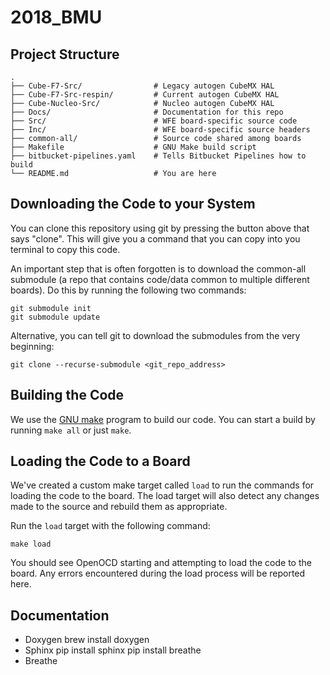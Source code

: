 # 2018\_BMU

## Project Structure

```
.
├── Cube-F7-Src/                # Legacy autogen CubeMX HAL
├── Cube-F7-Src-respin/         # Current autogen CubeMX HAL
├── Cube-Nucleo-Src/            # Nucleo autogen CubeMX HAL
├── Docs/                       # Documentation for this repo 
├── Src/                        # WFE board-specific source code
├── Inc/                        # WFE board-specific source headers
├── common-all/                 # Source code shared among boards
├── Makefile                    # GNU Make build script
├── bitbucket-pipelines.yaml    # Tells Bitbucket Pipelines how to build
└── README.md                   # You are here

```

## Downloading the Code to your System

You can clone this repository using git by pressing the button above that says
"clone". This will give you a command that you can copy into you terminal to
copy this code.

An important step that is often forgotten is to download the common-all
submodule (a repo that contains code/data common to multiple different
boards). Do this by running the following two commands:

```
git submodule init
git submodule update
```

Alternative, you can tell git to download the submodules from the very
beginning:

```
git clone --recurse-submodule <git_repo_address>
```

## Building the Code

We use the [GNU make](https://www.gnu.org/software/make/manual/make.html) program to build our code.
You can start a build by running `make all` or just `make`.

## Loading the Code to a Board

We've created a custom make target called `load` to run the commands for
loading the code to the board. The load target will also detect any changes
made to the source and rebuild them as appropriate.

Run the `load` target with the following command:

```
make load
```

You should see OpenOCD starting and attempting to load the code to the board.
Any errors encountered during the load process will be reported here.

## Documentation

- Doxygen
brew install doxygen
- Sphinx
pip install sphinx
pip install breathe
- Breathe
